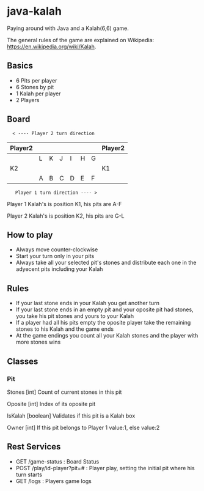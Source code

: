 # java-kalah
Paying around with Java and a Kalah(6,6) game.

The general rules of the game are explained on Wikipedia: https://en.wikipedia.org/wiki/Kalah. 

## Basics

- 6 Pits per player
- 6 Stones by pit
- 1 Kalah per player
- 2 Players

## Board
      < ---- Player 2 turn direction       
| Player2 |   |   |   |   |   |   | Player2 |
|---------|---|---|---|---|---|---|---------|
|         | L | K | J | I | H | G |         |
|   K2    |   |   |   |   |   |   |   K1    |
|         | A | B | C | D | E | F |         |
       Player 1 turn direction ---- >

Player 1 Kalah's is position K1, his pits are A-F

Player 2 Kalah's is position K2, his pits are G-L

## How to play

- Always move counter-clockwise
- Start your turn only in your pits
- Always take all your selected pit's stones and distribute each one in the adyecent pits including your Kalah


## Rules

- If your last stone ends in your Kalah you get another turn
- If your last stone ends in an empty pit and your oposite pit had stones, you take his pit stones and yours to your Kalah 
- If a player had all his pits empty the oposite player take the remaining stones to his Kalah and the game ends
- At the game endings you count all your Kalah stones and the player with more stones wins

## Classes 

### Pit
Stones [int] Count of current stones in this pit 

Oposite [int] Index of its oposite pit

IsKalah [boolean] Validates if this pit is a Kalah box

Owner [int] If this pit belongs to Player 1 value:1, else value:2

## Rest Services

- GET /game-status : Board Status
- POST /play/id-player?pit=# : Player play, setting the initial pit where his turn starts
- GET /logs : Players game logs 

